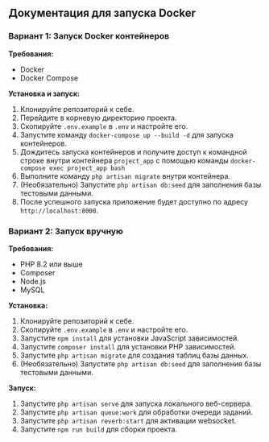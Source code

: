 ## Документация для запуска Docker

### Вариант 1: Запуск Docker контейнеров

**Требования:**

* Docker
* Docker Compose

**Установка и запуск:**

1. Клонируйте репозиторий к себе.
2. Перейдите в корневую директорию проекта.
3. Скопируйте `.env.example` в `.env` и настройте его.
4. Запустите команду `docker-compose up --build -d` для запуска контейнеров.
5. Дождитесь запуска контейнеров и получите доступ к командной строке внутри контейнера `project_app` с помощью команды `docker-compose exec project_app bash`
6. Выполните команду `php artisan migrate` внутри контейнера.
7. (Необязательно) Запустите `php artisan db:seed` для заполнения базы тестовыми данными.
8. После успешного запуска приложение будет доступно по адресу `http://localhost:8000`.

### Вариант 2: Запуск вручную

**Требования:**

* PHP 8.2 или выше
* Composer
* Node.js
* MySQL

**Установка:**

1. Клонируйте репозиторий к себе.
2. Скопируйте `.env.example` в `.env` и настройте его.
3. Запустите `npm install` для установки JavaScript зависимостей.
4. Запустите `composer install` для установки PHP зависимостей.
5. Запустите `php artisan migrate` для создания таблиц базы данных.
6. (Необязательно) Запустите `php artisan db:seed` для заполнения базы тестовыми данными.

**Запуск:**

1. Запустите `php artisan serve` для запуска локального веб-сервера.
2. Запустите `php artisan queue:work` для обработки очереди заданий.
3. Запустите `php artisan reverb:start` для активации websocket.
4. Запустите `npm run build` для сборки проекта.
